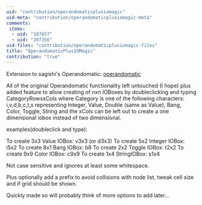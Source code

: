 ```yaml
---
uid: "contribution/operandomaticplusiomagic"
uid-meta: "contribution/operandomaticplusiomagic-meta"
comments: 
 items: 
  - uid: "107657"
  - uid: "207356"
uid-files: "contribution/operandomaticplusiomagic-files"
title: "OperandomaticPlusIOMagic"
contribution: "true"
---
```


Extension to sagishi's Operandomatic: [operandomatic](xref:contribution/operandomatic)

All of the original Operandomatic functionality left untouched (I hope) plus added feature to allow creating of nxn IOBoxes by doubleclicking and typing CategoryRowsxCols where Category is one of the following characters: i,v,d,b,c,t,s representing Integer, Value, Double (same as Value), Bang, Color, Toggle, String and the xCols can be left out to create a one dimensional iobox instead of two dimensional.

examples(doubleclick and type):

To create 3x3 Value IOBox:   	v3x3     (or    d3x3)
To create 5x2 Integer IOBox:	i5x2
To create 8x1 Bang IOBox:	b8
To create 2x2 Toggle IOBox:	t2x2
To create 9x9 Color IOBox:	c9x9
To create 1x4 StringIOBox:	s1x4

Not case sensitive and ignores at least some whitespace.

Plus optionally add a prefix to avoid collisions with node list, tweak cell size and if grid should be shown.

Quickly made so will probably think of more options to add later... 